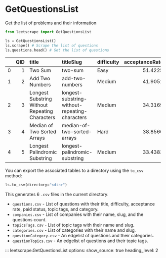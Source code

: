 # GetQuestionsList

Get the list of problems and their information

```python
from leetscrape import GetQuestionsList

ls = GetQuestionsList()
ls.scrape() # Scrape the list of questions
ls.questions.head() # Get the list of questions
```

|    |   QID | title                                          | titleSlug                                      | difficulty   |   acceptanceRate | paidOnly   | topicTags                              | categorySlug   |
|---:|------:|:-----------------------------------------------|:-----------------------------------------------|:-------------|-----------------:|:-----------|:---------------------------------------|:---------------|
|  0 |     1 | Two Sum                                        | two-sum                                        | Easy         |          51.4225 | False      | array,hash-table                       | algorithms     |
|  1 |     2 | Add Two Numbers                                | add-two-numbers                                | Medium       |          41.9051 | False      | linked-list,math,recursion             | algorithms     |
|  2 |     3 | Longest Substring Without Repeating Characters | longest-substring-without-repeating-characters | Medium       |          34.3169 | False      | hash-table,string,sliding-window       | algorithms     |
|  3 |     4 | Median of Two Sorted Arrays                    | median-of-two-sorted-arrays                    | Hard         |          38.8566 | False      | array,binary-search,divide-and-conquer | algorithms     |
|  4 |     5 | Longest Palindromic Substring                  | longest-palindromic-substring                  | Medium       |          33.4383 | False      | string,dynamic-programming             | algorithms     |

You can export the associated tables to a directory using the `to_csv` method:

```python
ls.to_csv(directory="<dir>")
```
This generates 6 `.csv` files in the current directory:  
- `questions.csv` - List of questions with their title, difficulty, acceptance rate, paid status, topic tags, and category.  
- `companies.csv` - List of companies with their name, slug, and the questions count.  
- `topicsTags.csv` - List of topic tags with their name and slug.  
- `categories.csv` - List of categories with their name and slug.  
- `questionCategory.csv` - An edgelist of questions and their categories.  
- `questionTopics.csv` - An edgelist of questions and their topic tags.  

::: leetscrape.GetQuestionsList
    options:
      show_source: true
      heading_level: 2